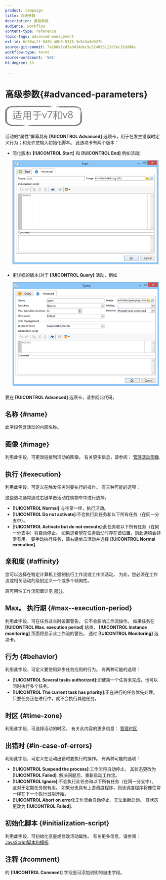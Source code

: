 ```yaml
---
product: campaign
title: 高级参数
description: 高级参数
audience: workflow
content-type: reference
topic-tags: advanced-management
exl-id: 6c90ac2f-0d2b-48b0-9245-3e5e3a3d027c
source-git-commit: 7a1b8a1cd3ad434dac5c324056113d7ec15ddd8a
workflow-type: tm+mt
source-wordcount: '501'
ht-degree: 1%

---
```


# 高级参数{#advanced-parameters}

![](../../assets/common.svg)

活动的“属性”屏幕具有 **[!UICONTROL Advanced]** 选项卡，用于在发生错误时定义行为；和允许您输入初始化脚本。 此选项卡有两个版本：

* 简化版本( **[!UICONTROL Start]** 和 **[!UICONTROL End]** 例如活动)

   ![](assets/wf-advanced-basic.png)

* 更详细的版本(对于 **[!UICONTROL Query]** 活动，例如

   ![](assets/wf-advanced-full.png)

要在 **[!UICONTROL Advanced]** 选项卡，请参阅此代码。

## 名称 {#name}

此字段包含活动的内部名称。

## 图像 {#image}

利用此字段，可更改链接到活动的图像。 有关更多信息，请参阅： [管理活动图像](managing-activity-images.md).

## 执行 {#execution}

利用此字段，可定义在触发任务时要执行的操作。 有三种可能的选项：

这些选项通常通过右键单击活动在购物车中进行选择。

* **[!UICONTROL Normal]**:与往常一样，执行活动。
* **[!UICONTROL Do not activate]**:不会执行此任务和以下所有任务（在同一分支中）。
* **[!UICONTROL Activate but do not execute]**:此任务和以下所有任务（在同一分支中）将自动停止。 如果您希望在任务启动时存在该位置，则此选项会非常有用。 要手动执行任务，请右键单击活动并选择 **[!UICONTROL Normal execution]**.

## 亲和度 {#affinity}

您可以选择在特定计算机上强制执行工作流或工作流活动。 为此，您必须在工作流或相关活动的级别定义一个或多个倾向性。

高可用性工作流配置详见 [部分](../../installation/using/configuring-campaign-server.md#high-availability-workflows-and-affinities).


## Max。 执行期 {#max--execution-period}

利用此字段，可在任务过长时设置警告。 它不会影响工作流操作。 如果任务在 **[!UICONTROL Max. execution period]** 结束， **[!UICONTROL Instance monitoring]** 页面将显示此工作流的警告。 通过 **[!UICONTROL Monitoring]** 选项卡。

## 行为 {#behavior}

利用此字段，可定义要使用异步任务应用的行为。 有两种可能的选项：

* **[!UICONTROL Several tasks authorized]**:即使第一个任务未完成，也可以同时执行多个任务。
* **[!UICONTROL The current task has priority]**:正在进行的任务优先处理。 只要任务正在进行中，就不会执行其他任务。

## 时区 {#time-zone}

利用此字段，可选择活动的时区。 有关此内容的更多信息： [管理时区](managing-time-zones.md).

## 出错时 {#in-case-of-errors}

利用此字段，可定义在活动出错时要执行的操作。 有两种可能的选项：

* **[!UICONTROL Suspend the process]**:工作流将自动停止。 其状态更改为 **[!UICONTROL Failed]**. 解决问题后，重新启动工作流。
* **[!UICONTROL Ignore]**:不会执行此任务和以下所有任务（在同一分支中）。 这对于定期任务很有用。 如果分支具有上游调度程序，则该调度程序将像往常一样在下一个执行日期开始。
* **[!UICONTROL Abort on error]**:工作流会自动停止，无法重新启动。 其状态更改为 **[!UICONTROL Failed]**.

## 初始化脚本 {#initialization-script}

利用此字段，可初始化变量或修改活动属性。 有关更多信息，请参阅： [JavaScript脚本和模板](javascript-scripts-and-templates.md).

## 注释 {#comment}

的 **[!UICONTROL Comment]** 字段是可添加说明的自由字段。
